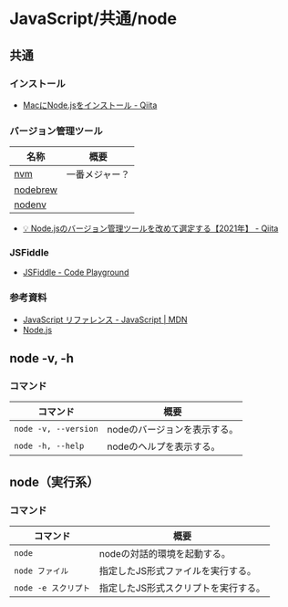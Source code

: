 # JavaScript/共通/node

## 共通

### インストール

- [MacにNode.jsをインストール - Qiita](https://qiita.com/kyosuke5_20/items/c5f68fc9d89b84c0df09)

### バージョン管理ツール

| 名称     | 概要           |
| -------- | -------------- |
| [nvm](https://github.com/nvm-sh/nvm) | 一番メジャー？ |
| [nodebrew](https://github.com/hokaccha/nodebrew) |                |
| [nodenv](https://github.com/nodenv/nodenv) |                |

- [💡 Node.jsのバージョン管理ツールを改めて選定する【2021年】 - Qiita](https://qiita.com/heppokofrontend/items/5c4cc738c5239f4afe02)

### JSFiddle

- [JSFiddle - Code Playground](https://jsfiddle.net/)

### 参考資料

- [JavaScript リファレンス - JavaScript | MDN](https://developer.mozilla.org/ja/docs/Web/JavaScript/Reference)
- [Node.js](https://nodejs.org/ja/)

## node -v, -h

### コマンド

| コマンド             | 概要                         |
| -------------------- | ---------------------------- |
| `node -v, --version` | nodeのバージョンを表示する。 |
| `node -h, --help`    | nodeのヘルプを表示する。     |

## node（実行系）

### コマンド

| コマンド             | 概要                                 |
| -------------------- | ------------------------------------ |
| `node`               | nodeの対話的環境を起動する。         |
| `node ファイル`      | 指定したJS形式ファイルを実行する。   |
| `node -e スクリプト` | 指定したJS形式スクリプトを実行する。 |
